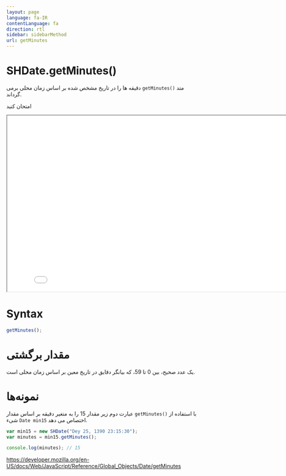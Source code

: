 ```yaml
---
layout: page
language: fa-IR
contentLanguage: fa
direction: rtl
sidebar: sidebarMethod
url: getMinutes
---
```


# SHDate.getMinutes()

متد <code dir="ltr">getMinutes()</code> دقیقه ها را در تاریخ مشخص شده بر اساس زمان محلی برمی گرداند.

امتحان کنید

<iframe style="width: 830px; height: 460px;" src="/SHDateTime-js/examples/live.html?function=getMinutes" title="MDN Web Docs Interactive Example" loading="lazy"></iframe>
<br/>

# Syntax

```js
getMinutes();
```

# مقدار برگشتی

یک عدد صحیح، بین 0 تا 59، که بیانگر دقایق در تاریخ معین بر اساس زمان محلی است.

# نمونه‌ها

با استفاده از <code dir="ltr">getMinutes()</code>
عبارت دوم زیر مقدار 15 را به متغیر دقیقه بر اساس مقدار شیء `Date min15` اختصاص می دهد.

```js
var min15 = new SHDate("Dey 25, 1390 23:15:30");
var minutes = min15.getMinutes();

console.log(minutes); // 15
```

https://developer.mozilla.org/en-US/docs/Web/JavaScript/Reference/Global_Objects/Date/getMinutes
